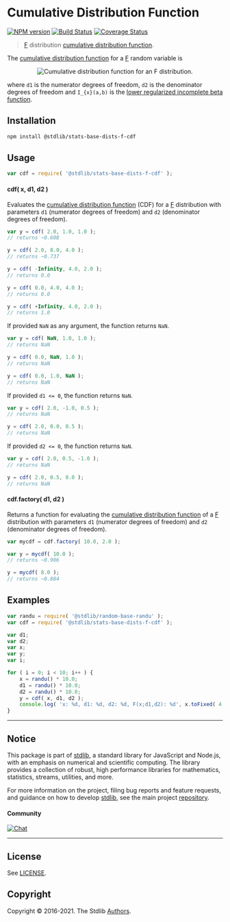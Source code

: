 <!--

@license Apache-2.0

Copyright (c) 2018 The Stdlib Authors.

Licensed under the Apache License, Version 2.0 (the "License");
you may not use this file except in compliance with the License.
You may obtain a copy of the License at

   http://www.apache.org/licenses/LICENSE-2.0

Unless required by applicable law or agreed to in writing, software
distributed under the License is distributed on an "AS IS" BASIS,
WITHOUT WARRANTIES OR CONDITIONS OF ANY KIND, either express or implied.
See the License for the specific language governing permissions and
limitations under the License.

-->

# Cumulative Distribution Function

[![NPM version][npm-image]][npm-url] [![Build Status][test-image]][test-url] [![Coverage Status][coverage-image]][coverage-url] <!-- [![dependencies][dependencies-image]][dependencies-url] -->

> [F][f-distribution] distribution [cumulative distribution function][cdf].

<section class="intro">

The [cumulative distribution function][cdf] for a [F][f-distribution] random variable is

<!-- <equation class="equation" label="eq:f_cdf" align="center" raw="F(x; d_1,d_2)=I_{\frac{d_1 x}{d_1 x + d_2}}\left (\tfrac{d_1}{2}, \tfrac{d_2}{2} \right)" alt="Cumulative distribution function for an F distribution."> -->

<div class="equation" align="center" data-raw-text="F(x; d_1,d_2)=I_{\frac{d_1 x}{d_1 x + d_2}}\left (\tfrac{d_1}{2}, \tfrac{d_2}{2} \right)" data-equation="eq:f_cdf">
    <img src="https://cdn.jsdelivr.net/gh/stdlib-js/stdlib@591cf9d5c3a0cd3c1ceec961e5c49d73a68374cb/lib/node_modules/@stdlib/stats/base/dists/f/cdf/docs/img/equation_f_cdf.svg" alt="Cumulative distribution function for an F distribution.">
    <br>
</div>

<!-- </equation> -->

where `d1` is the numerator degrees of freedom, `d2` is the denominator degrees of freedom and `I_{x}(a,b)` is the [lower regularized incomplete beta function][@stdlib/math/base/special/betainc].

</section>

<!-- /.intro -->

<section class="installation">

## Installation

```bash
npm install @stdlib/stats-base-dists-f-cdf
```

</section>

<section class="usage">

## Usage

```javascript
var cdf = require( '@stdlib/stats-base-dists-f-cdf' );
```

#### cdf( x, d1, d2 )

Evaluates the [cumulative distribution function][cdf] (CDF) for a [F][f-distribution] distribution with parameters `d1` (numerator degrees of freedom) and `d2` (denominator degrees of freedom).

```javascript
var y = cdf( 2.0, 1.0, 1.0 );
// returns ~0.608

y = cdf( 2.0, 8.0, 4.0 );
// returns ~0.737

y = cdf( -Infinity, 4.0, 2.0 );
// returns 0.0

y = cdf( 0.0, 4.0, 4.0 );
// returns 0.0

y = cdf( +Infinity, 4.0, 2.0 );
// returns 1.0
```

If provided `NaN` as any argument, the function returns `NaN`.

```javascript
var y = cdf( NaN, 1.0, 1.0 );
// returns NaN

y = cdf( 0.0, NaN, 1.0 );
// returns NaN

y = cdf( 0.0, 1.0, NaN );
// returns NaN
```

If provided `d1 <= 0`, the function returns `NaN`.

```javascript
var y = cdf( 2.0, -1.0, 0.5 );
// returns NaN

y = cdf( 2.0, 0.0, 0.5 );
// returns NaN
```

If provided `d2 <= 0`, the function returns `NaN`.

```javascript
var y = cdf( 2.0, 0.5, -1.0 );
// returns NaN

y = cdf( 2.0, 0.5, 0.0 );
// returns NaN
```

#### cdf.factory( d1, d2 )

Returns a function for evaluating the [cumulative distribution function][cdf] of a [F][f-distribution] distribution with parameters `d1` (numerator degrees of freedom) and `d2` (denominator degrees of freedom).

```javascript
var mycdf = cdf.factory( 10.0, 2.0 );

var y = mycdf( 10.0 );
// returns ~0.906

y = mycdf( 8.0 );
// returns ~0.884
```

</section>

<!-- /.usage -->

<section class="examples">

## Examples

<!-- eslint no-undef: "error" -->

```javascript
var randu = require( '@stdlib/random-base-randu' );
var cdf = require( '@stdlib/stats-base-dists-f-cdf' );

var d1;
var d2;
var x;
var y;
var i;

for ( i = 0; i < 10; i++ ) {
    x = randu() * 10.0;
    d1 = randu() * 10.0;
    d2 = randu() * 10.0;
    y = cdf( x, d1, d2 );
    console.log( 'x: %d, d1: %d, d2: %d, F(x;d1,d2): %d', x.toFixed( 4 ), d1.toFixed( 4 ), d2.toFixed( 4 ), y.toFixed( 4 ) );
}
```

</section>

<!-- /.examples -->

<!-- Section for related `stdlib` packages. Do not manually edit this section, as it is automatically populated. -->

<section class="related">

</section>

<!-- /.related -->

<!-- Section for all links. Make sure to keep an empty line after the `section` element and another before the `/section` close. -->


<section class="main-repo" >

* * *

## Notice

This package is part of [stdlib][stdlib], a standard library for JavaScript and Node.js, with an emphasis on numerical and scientific computing. The library provides a collection of robust, high performance libraries for mathematics, statistics, streams, utilities, and more.

For more information on the project, filing bug reports and feature requests, and guidance on how to develop [stdlib][stdlib], see the main project [repository][stdlib].

#### Community

[![Chat][chat-image]][chat-url]

---

## License

See [LICENSE][stdlib-license].


## Copyright

Copyright &copy; 2016-2021. The Stdlib [Authors][stdlib-authors].

</section>

<!-- /.stdlib -->

<!-- Section for all links. Make sure to keep an empty line after the `section` element and another before the `/section` close. -->

<section class="links">

[npm-image]: http://img.shields.io/npm/v/@stdlib/stats-base-dists-f-cdf.svg
[npm-url]: https://npmjs.org/package/@stdlib/stats-base-dists-f-cdf

[test-image]: https://github.com/stdlib-js/stats-base-dists-f-cdf/actions/workflows/test.yml/badge.svg
[test-url]: https://github.com/stdlib-js/stats-base-dists-f-cdf/actions/workflows/test.yml

[coverage-image]: https://img.shields.io/codecov/c/github/stdlib-js/stats-base-dists-f-cdf/main.svg
[coverage-url]: https://codecov.io/github/stdlib-js/stats-base-dists-f-cdf?branch=main

<!--

[dependencies-image]: https://img.shields.io/david/stdlib-js/stats-base-dists-f-cdf.svg
[dependencies-url]: https://david-dm.org/stdlib-js/stats-base-dists-f-cdf/main

-->

[chat-image]: https://img.shields.io/gitter/room/stdlib-js/stdlib.svg
[chat-url]: https://gitter.im/stdlib-js/stdlib/

[stdlib]: https://github.com/stdlib-js/stdlib

[stdlib-authors]: https://github.com/stdlib-js/stdlib/graphs/contributors

[stdlib-license]: https://raw.githubusercontent.com/stdlib-js/stats-base-dists-f-cdf/main/LICENSE

[cdf]: https://en.wikipedia.org/wiki/Cumulative_distribution_function

[f-distribution]: https://en.wikipedia.org/wiki/F_distribution

[@stdlib/math/base/special/betainc]: https://github.com/stdlib-js/math-base-special-betainc

</section>

<!-- /.links -->
